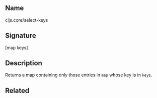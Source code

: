 ## Name
cljs.core/select-keys

## Signature
[map keys]

## Description

Returns a map containing only those entries in `map` whose key is in `keys`.

## Related
